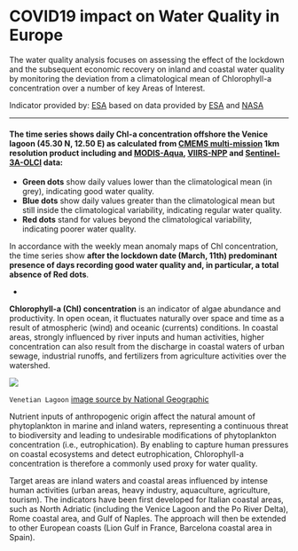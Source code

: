 # COVID19 impact on Water Quality in Europe 


The water quality analysis focuses on assessing the effect of the lockdown and the subsequent economic recovery on inland and coastal water quality by monitoring the deviation from a climatological mean of Chlorophyll-a concentration over a number of key Areas of Interest.

Indicator provided by: [ESA](https://esa.int) based on data provided by [ESA](https://esa.int) and [NASA](https://www.nasa.gov/)

---

#### The time series shows daily Chl-a concentration offshore the Venice lagoon (45.30 N, 12.50 E) as calculated from [CMEMS multi-mission](https://marine.copernicus.eu/services-portfolio/product-improvements/) 1km resolution product including and [MODIS-Aqua](https://oceancolor.gsfc.nasa.gov/data/aqua/), [VIIRS-NPP](https://earthdata.nasa.gov/earth-observation-data/near-real-time/download-nrt-data/viirs-nrt) and [Sentinel-3A-OLCI](https://sentinel.esa.int/web/sentinel/user-guides/sentinel-3-olci) data:

* **Green dots** show daily values lower than the climatological mean (in grey), indicating good water quality. 
* **Blue dots** show daily values greater than the climatological mean but still inside the climatological variability, indicating regular water quality. 
* **Red dots** stand for values beyond the climatological variability, indicating poorer water quality. 

In accordance with the weekly mean anomaly maps of Chl concentration, the time series show **after the lockdown date (March, 11th) predominant presence of days recording good water quality and, in particular, a total absence of Red dots**.  

-

**Chlorophyll-a (Chl) concentration** is an indicator of algae abundance and productivity. In open ocean, it fluctuates naturally over space and time as a result of atmospheric (wind) and oceanic (currents) conditions. In coastal areas, strongly influenced by river inputs and human activities, higher concentration can also result from the discharge in coastal waters of urban sewage, industrial runoffs, and fertilizers from agriculture activities over the watershed. 


![](https://media.nationalgeographic.org/assets/photos/000/314/31430.jpg)

`Venetian Lagoon` [image source by National Geographic](https://media.nationalgeographic.org/assets/photos/000/314/31430.jpg)


Nutrient inputs of anthropogenic origin affect the natural amount of phytoplankton in marine and inland waters, representing a continuous threat to biodiversity and leading to undesirable modifications of phytoplankton concentration (i.e., eutrophication). By enabling to capture human pressures on coastal ecosystems and detect eutrophication, Chlorophyll-a concentration is therefore a commonly used proxy for water quality. 

Target areas are inland waters and coastal areas influenced by intense human activities (urban areas, heavy industry, aquaculture, agriculture, tourism). The indicators have been first developed for Italian coastal areas, such as North Adriatic (including the Venice Lagoon and the Po River Delta), Rome coastal area, and Gulf of Naples. The approach will then be extended to other European coasts (Lion Gulf in France, Barcelona coastal area in Spain).


 




